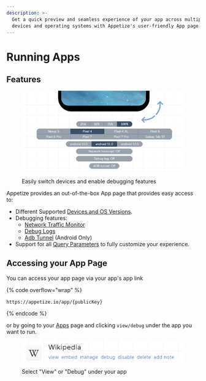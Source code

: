 ```yaml
---
description: >-
  Get a quick preview and seamless experience of your app across multiple
  devices and operating systems with Appetize's user-friendly App page.
---
```


# Running Apps

## Features

<figure><img src="../.gitbook/assets/image (6).png" alt=""><figcaption><p>Easily switch devices and enable debugging features</p></figcaption></figure>

Appetize provides an out-of-the-box App page that provides easy access to:

* Different Supported [Devices and OS Versions](../features/devices-and-os-versions.md).
* Debugging features:
  * [Network Traffic Monitor](../features/network-traffic-monitor.md)
  * [Debug Logs](../features/debug-logs.md)
  * [Adb Tunnel](../features/advanced-features/android/adb-tunnel.md) (Android Only)
* Support for all [Query Parameters](../features/query-params-reference.md) to fully customize your experience.

## Accessing your App Page

You can access your app page via your app's app link

{% code overflow="wrap" %}
```url
https://appetize.io/app/{publicKey}
```
{% endcode %}

or by going to your [Apps](https://appetize.io/apps) page and clicking `view/debug` under the app you want to run.

<figure><img src="../.gitbook/assets/image (10) (1) (1) (5).png" alt="Example App Link with Debug Action"><figcaption><p>Select "View" or "Debug" under your app</p></figcaption></figure>

